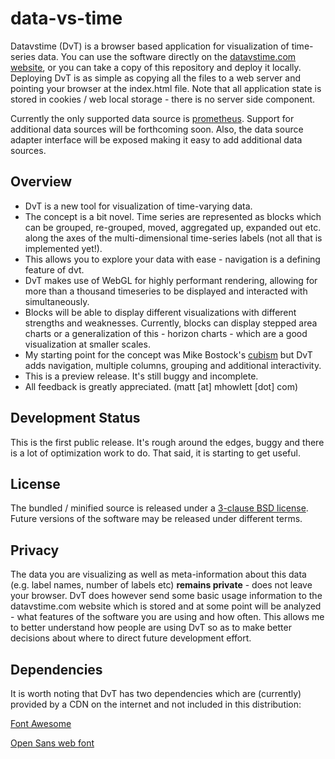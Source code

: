 # data-vs-time

Datavstime (DvT) is a browser based application for visualization of
time-series data. You can use the software directly on the 
<a href="http://www.datavstime.com">datavstime.com website</a>, or you 
can take a copy of this repository and deploy it locally. Deploying DvT
is as simple as copying all the files to a web server and pointing your
browser at the index.html file. Note that all application state is stored 
in cookies / web local storage - there is no server side component.

Currently the only supported data source is <a href="http://prometheus.io">prometheus</a>. Support for additional data sources will be forthcoming soon. Also, the data source adapter interface will be exposed making it easy to add additional data sources.

## Overview

* DvT is a new tool for visualization of time-varying data.
* The concept is a bit novel. Time series are represented as blocks which can be grouped, re-grouped, moved, aggregated up, expanded out etc. along the axes of the multi-dimensional time-series labels (not all that is implemented yet!).
* This allows you to explore your data with ease - navigation is a defining feature of dvt.
* DvT makes use of WebGL for highly performant rendering, allowing for more than a thousand timeseries to be displayed and interacted with simultaneously.
* Blocks will be able to display different visualizations with different strengths and weaknesses. Currently, blocks can display stepped area charts or a generalization of this - horizon charts - which are a good visualization at smaller scales.
* My starting point for the concept was Mike Bostock's <a href="https://square.github.io/cubism/">cubism</a> but DvT adds navigation, multiple columns, grouping and additional interactivity.
* This is a preview release. It's still buggy and incomplete.
* All feedback is greatly appreciated. (matt [at] mhowlett [dot] com)

## Development Status

This is the first public release. It's rough around the edges, buggy and 
there is a lot of optimization work to do. That said, it is starting to 
get useful.

## License

The bundled / minified source is released under a 
[3-clause BSD license](LICENSE.txt). Future versions of the software 
may be released under different terms.

## Privacy

The data you are visualizing as well as meta-information about this data
(e.g. label names, number of labels etc) **remains private** - does not
leave your browser. DvT does however send some basic usage information 
to the datavstime.com website which is stored and at some point will be 
analyzed - what features of the software you are using and how often. 
This allows me to better understand how people are using DvT so as to 
make better decisions about where to direct future development effort.

## Dependencies

It is worth noting that DvT has two dependencies which are (currently) 
provided by a CDN on the internet and not included in this distribution:

<a href="https://fortawesome.github.io/Font-Awesome/">Font Awesome</a>

<a href="https://www.google.com/fonts/specimen/Open+Sans">Open Sans web font</a>

